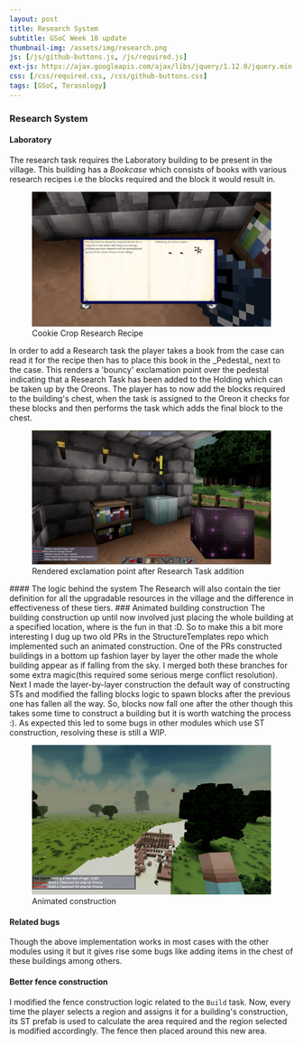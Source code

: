 ```yaml
---
layout: post
title: Research System 
subtitle: GSoC Week 10 update
thumbnail-img: /assets/img/research.png
js: [/js/github-buttons.js, /js/required.js]
ext-js: https://ajax.googleapis.com/ajax/libs/jquery/1.12.0/jquery.min.js
css: [/css/required.css, /css/github-buttons.css]
tags: [GSoC, Terasology]
---
```

### Research System
#### Laboratory 
The research task requires the Laboratory building to be present in the village. This building has a _Bookcase_ which consists of books with  various research recipes i.e the blocks required and the block it would result in. 
<figure>
<img src="/assets/img/recipe.png">
<figcaption> Cookie Crop Research Recipe </figcaption>
</figure>
In order to add a Research task the player takes a book from the
case can read it for the recipe then has to place this book in the _Pedestal_ next to the case. This renders a 'bouncy' exclamation point over the pedestal indicating that a Research Task has been added to the Holding which can be taken up by the Oreons. The player has to now add the
blocks required to the building's chest, when the task is assigned to the Oreon it checks for these blocks and then performs the task which adds the final block to the chest.
<figure>
<img src="/assets/img/bookpedestal.png">
<figcaption>Rendered exclamation point after Research Task addition</figcaption>
</figure>
#### The logic behind the system
The Research will also contain the tier definition for all the upgradable resources in the village and the difference in effectiveness of these tiers. 
### Animated building construction
The building construction up until now involved just placing the whole building at a specified location, where is the fun in that :D. So to make this a bit more interesting I dug up two old PRs in the StructureTemplates repo which implemented such an animated construction. One of the PRs constructed
buildings in a bottom up fashion layer by layer the other made the whole building appear as if falling from the sky. I merged both these branches for some extra magic(this required some serious merge conflict resolution). Next I made the layer-by-layer construction the default way of 
constructing STs and modified the falling blocks logic to spawn blocks after the previous one has fallen all the way. So, blocks now fall one after the other though this takes some time to construct a building but it is worth watching the process :). As expected this led to some bugs in 
other modules which use ST construction, resolving these is still a WIP. 
<figure>
<img src="/assets/img/building.gif">
<figcaption>Animated construction</figcaption>
</figure>

#### Related bugs
Though the above implementation works in most cases with the other modules using it but it gives rise some bugs like adding items in the chest of these buildings among others.

#### Better fence construction
I modified the fence construction logic related to the `Build` task. Now, every time the player selects a region and assigns it for a building's construction, its ST prefab is used to calculate the area required and the region selected is modified accordingly. The fence then placed around
this new area.
